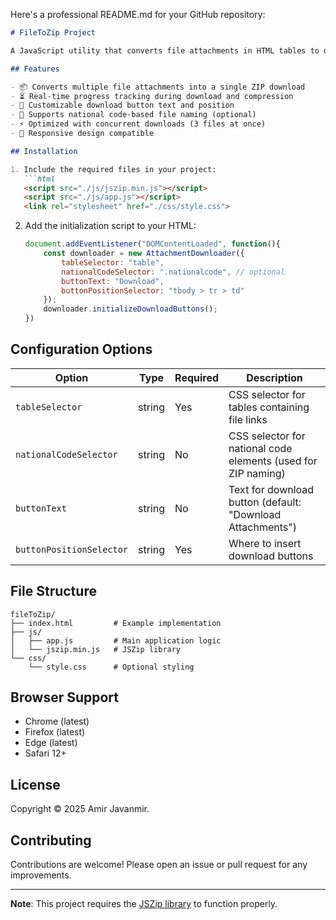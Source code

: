Here's a professional README.md for your GitHub repository:

```markdown
# FileToZip Project

A JavaScript utility that converts file attachments in HTML tables to downloadable ZIP archives with progress tracking.

## Features

- 📦 Converts multiple file attachments into a single ZIP download
- ⏳ Real-time progress tracking during download and compression
- 🎨 Customizable download button text and position
- 📝 Supports national code-based file naming (optional)
- ⚡ Optimized with concurrent downloads (3 files at once)
- 📱 Responsive design compatible

## Installation

1. Include the required files in your project:
   ```html
   <script src="./js/jszip.min.js"></script>
   <script src="./js/app.js"></script>
   <link rel="stylesheet" href="./css/style.css">
   ```

2. Add the initialization script to your HTML:
   ```javascript
   document.addEventListener("DOMContentLoaded", function(){
       const downloader = new AttachmentDownloader({
           tableSelector: "table",
           nationalCodeSelector: ".nationalcode", // optional
           buttonText: "Download",
           buttonPositionSelector: "tbody > tr > td"
       });
       downloader.initializeDownloadButtons();
   })
   ```

## Configuration Options

| Option | Type | Required | Description |
|--------|------|----------|-------------|
| `tableSelector` | string | Yes | CSS selector for tables containing file links |
| `nationalCodeSelector` | string | No | CSS selector for national code elements (used for ZIP naming) |
| `buttonText` | string | No | Text for download button (default: "Download Attachments") |
| `buttonPositionSelector` | string | Yes | Where to insert download buttons |

## File Structure

```
fileToZip/
├── index.html         # Example implementation
├── js/
│   ├── app.js         # Main application logic
│   └── jszip.min.js   # JSZip library
└── css/
    └── style.css      # Optional styling
```

## Browser Support

- Chrome (latest)
- Firefox (latest)
- Edge (latest)
- Safari 12+

## License

Copyright © 2025 Amir Javanmir.

## Contributing

Contributions are welcome! Please open an issue or pull request for any improvements.

---

**Note**: This project requires the [JSZip library](https://stuk.github.io/jszip/) to function properly.
